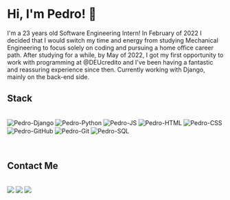 # Hi, I'm Pedro! 👋

I'm a 23 years old Software Engineering Intern! In February of 2022 I decided that I would switch my time and energy from studying Mechanical Engineering to focus solely on coding and pursuing a home office career path. After studying for a while, by May of 2022, I got my first opportunity to work with programming at @DEUcredito and I've been having a fantastic and reassuring experience since then. Currently working with Django, mainly on the back-end side.

## Stack
<div style="display: inline_block"><br>
  <img align="center" alt="Pedro-Django" src="https://img.shields.io/badge/Django-092E20?style=for-the-badge&logo=django&logoColor=green">
  <img align="center" alt="Pedro-Python" src="https://img.shields.io/badge/Python-FFD43B?style=for-the-badge&logo=python&logoColor=blue">
  <img align="center" alt="Pedro-JS" src="https://img.shields.io/badge/JavaScript-323330?style=for-the-badge&logo=javascript&logoColor=F7DF1E">
  <img align="center" alt="Pedro-HTML" src="https://img.shields.io/badge/HTML5-E34F26?style=for-the-badge&logo=html5&logoColor=white">
  <img align="center" alt="Pedro-CSS" src="https://img.shields.io/badge/CSS3-1572B6?style=for-the-badge&logo=css3&logoColor=white">
  <img align="center" alt="Pedro-GitHub" src="https://img.shields.io/badge/GitHub-100000?style=for-the-badge&logo=github&logoColor=white">
  <img align="center" alt="Pedro-Git" src="https://img.shields.io/badge/GIT-E44C30?style=for-the-badge&logo=git&logoColor=white">
  <img align="center" alt="Pedro-SQL" src="https://img.shields.io/badge/MySQL-005C84?style=for-the-badge&logo=mysql&logoColor=white">
</div>

&nbsp;
&nbsp;

## Contact Me
<div style="display: inline_block"><br>
  <a href = "mailto:pedroogonzaga@gmail.com"><img src="https://img.shields.io/badge/-Gmail-%23333?style=for-the-badge&logo=gmail&logoColor=white" target="_blank"></a>
  <a href="https://www.linkedin.com/in/pedro-gonzaga-199b33179/" target="_blank"><img src="https://img.shields.io/badge/-LinkedIn-%230077B5?style=for-the-badge&logo=linkedin&logoColor=white" target="_blank"></a> 
  <a href="https://www.instagram.com/pedrooliveiragz/" target="_blank"><img src="https://img.shields.io/badge/-Instagram-%23E4405F?style=for-the-badge&logo=instagram&logoColor=white" target="_blank"></a> 
</div>
